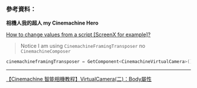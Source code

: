 
### 參考資料：

**相機人我的超人 my Cinemachine Hero**

[How to change values from a script [ScreenX for example]?](https://forum.unity.com/threads/how-to-change-values-from-a-script-screenx-for-example.630844/)

> Notice I am using `CinemachineFramingTransposer` no `CinemachineComposer`
```C#
cinemachineframingTransposer = GetComponent<CinemachineVirtualCamera>().GetCinemachineComponent<CinemachineFramingTransposer>();
```
--------------------------------------------------------------------------------------------------------------------------------
[【Cinemachine 智能相機教程】VirtualCamera(二)：Body屬性](https://zhuanlan.zhihu.com/p/107212189)
